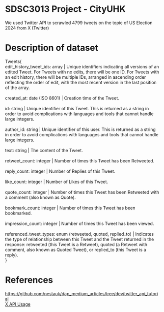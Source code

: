# SDSC3013 Project - CityUHK

We used Twitter API to scrawled 4799 tweets on the topic of US Election 2024 from X (Twitter)

# Description of dataset
Tweets{ \
edit_history_tweet_ids:	array | Unique identifiers indicating all versions of an edited Tweet. For Tweets with no edits, there will be one ID. For Tweets with an edit history, there will be multiple IDs, arranged in ascending order reflecting the order of edit, with the most recent version in the last position of the array. \
\
created_at:	date (ISO 8601) | Creation time of the Tweet. \
\
id:	string | Unique identifier of this Tweet. This is returned as a string in order to avoid complications with languages and tools that cannot handle large integers. \
\
author_id: string | Unique identifier of this user. This is returned as a string in order to avoid complications with languages and tools that cannot handle large integers. \
\
text:	string | The content of the Tweet. \
\
retweet_count: integer | Number of times this Tweet has been Retweeted. \
\
reply_count: integer | Number of Replies of this Tweet. \
\
like_count:	integer | Number of Likes of this Tweet. \
\
quote_count:	integer | Number of times this Tweet has been Retweeted with a comment (also known as Quote). \
\
bookmark_count:	integer | Number of times this Tweet has been bookmarked. \
\
impression_count:	integer | Number of times this Tweet has been viewed. \
\
referenced_tweet_types: enum (retweeted, quoted, replied_to) | Indicates the type of relationship between this Tweet and the Tweet returned in the response: retweeted (this Tweet is a Retweet), quoted (a Retweet with comment, also known as Quoted Tweet), or replied_to (this Tweet is a reply). \
}

# References
https://github.com/nestauk/dap_medium_articles/tree/dev/twitter_api_tutorial \
[X API Usage](https://developer.x.com/en/docs/x-api/tweets/search/api-reference/get-tweets-search-recent)
